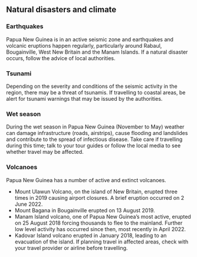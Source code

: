 ## Natural disasters and climate

### **Earthquakes**

Papua New Guinea is in an active seismic zone and earthquakes and volcanic eruptions happen regularly, particularly around Rabaul, Bougainville, West New Britain and the Manam Islands. If a natural disaster occurs, follow the advice of local authorities.

### **Tsunami**

Depending on the severity and conditions of the seismic activity in the region, there may be a threat of tsunamis. If travelling to coastal areas, be alert for tsunami warnings that may be issued by the authorities.

### **Wet season**

During the wet season in Papua New Guinea (November to May) weather can damage infrastructure (roads, airstrips), cause flooding and landslides and contribute to the spread of infectious disease. Take care if travelling during this time; talk to your tour guides or follow the local media to see whether travel may be affected.

### **Volcanoes**

Papua New Guinea has a number of active and extinct volcanoes.

* Mount Ulawun Volcano, on the island of New Britain, erupted three times in 2019 causing airport closures. A brief eruption occurred on 2 June 2022.
* Mount Bagana in Bougainville erupted on 13 August 2019.
* Manam Island volcano, one of Papua New Guinea’s most active, erupted on 25 August 2018 forcing thousands to flee to the mainland. Further low level activity has occurred since then, most recently in April 2022.
* Kadovar Island volcano erupted in January 2018, leading to an evacuation of the island. If planning travel in affected areas, check with your travel provider or airline before travelling.